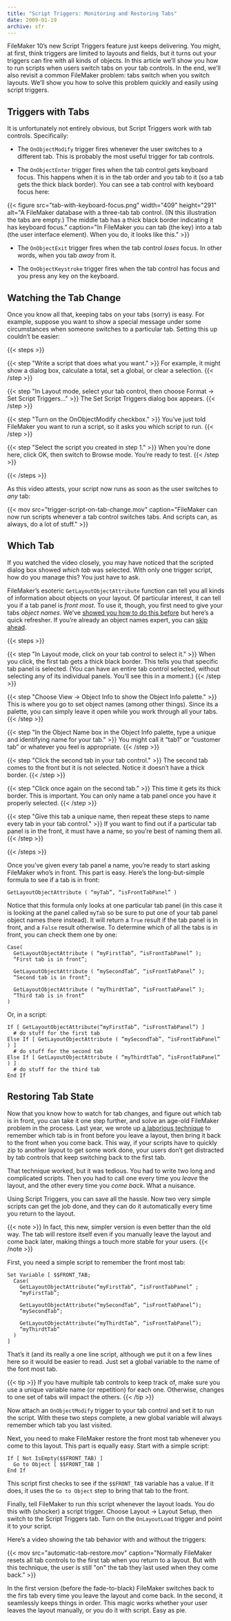 ```yaml
---
title: "Script Triggers: Monitoring and Restoring Tabs"
date: 2009-01-19
archive: sfr
---
```


FileMaker 10’s new Script Triggers feature just keeps delivering. You might, at first, think triggers are limited to layouts and fields, but it turns out your triggers can fire with all kinds of objects. In this article we’ll show you how to run scripts when users switch tabs on your tab controls. In the end, we’ll also revisit a common FileMaker problem: tabs switch when you switch layouts. We’ll show you how to solve this problem quickly and easily using script triggers.

## Triggers with Tabs

It is unfortunately not entirely obvious, but Script Triggers work with tab controls. Specifically:

* The `OnObjectModify` trigger fires whenever the user switches to a different tab. This is probably the most useful trigger for tab controls.

* The `OnObjectEnter` trigger fires when the tab control gets keyboard focus. This happens when it is in the tab order and you tab to it (so a tab gets the thick black border). You can see a tab control with keyboard focus here:

{{< figure src="tab-with-keyboard-focus.png" 
           width="409"
           height="291"
           alt="A FileMaker database with a three-tab tab control. (IN this illustration the tabs are empty.) The middle tab has a thick black border indicating it has keyboard focus."
           caption="In FileMaker you can tab (the key) into a tab (the user interface element). When you do, it looks like this." >}}

* The `OnObjectExit` trigger fires when the tab control *loses* focus. In other words, when you tab *away* from it.

* The `OnObjectKeystroke` trigger fires when the tab control has focus and you press any key on the keyboard.

## Watching the Tab Change

Once you know all that, keeping tabs on your tabs (sorry) is easy. For example, suppose you want to show a special message under some circumstances when someone switches to a particular tab. Setting this up couldn’t be easier:

{{< steps >}}

{{< step "Write a script that does what you want." >}}
For example, it might show a dialog box, calculate a total, set a global, or clear a selection. 
{{< /step >}}

{{< step "In Layout mode, select your tab control, then choose Format → Set Script Triggers…" >}}
The Set Script Triggers dialog box appears.
{{< /step >}}

{{< step "Turn on the OnObjectModify checkbox." >}}
You’ve just told FileMaker you want to run a script, so it asks you which script to run.
{{< /step >}}

{{< step "Select the script you created in step 1." >}}
When you’re done here, click OK, then switch to Browse mode. You’re ready to test.
{{< /step >}}

{{< /steps >}}

As this video attests, your script now runs as soon as the user switches to *any* tab:

{{< mov src="trigger-script-on-tab-change.mov" caption="FileMaker can now run scripts whenever a tab control switches tabs. And scripts can, as always, do a lot of stuff." >}}

## Which Tab

If you watched the video closely, you may have noticed that the scripted dialog box showed *which tab* was selected. With only one trigger script, how do you manage this? You just have to ask.

FileMaker’s esoteric `GetLayoutObjectAttribute` function can tell you all kinds of information about objects on your layout. Of particular interest, it can tell you if a tab panel is *front most*. To use it, though, you first need to give your tabs *object names*. We’ve [showed you how to do this before][names] but here’s a quick refresher. If you’re already an object names expert, you can [skip ahead][skip].

[names]: http://sixfriedrice.com/wp/tab-controls-without-the-tabs/
[skip]: #restoring-tab-state

{{< steps >}}

{{< step "In Layout mode, click on your tab control to select it." >}}
When you click, the first tab gets a thick black border. This tells you that specific tab panel is selected. (You can have an entire tab control selected, without selecting any of its individual panels. You’ll see this in a moment.)
{{< /step >}}

{{< step "Choose View → Object Info to show the Object Info palette." >}}
This is where you go to set object names (among other things). Since its a palette, you can simply leave it open while you work through all your tabs.
{{< /step >}}

{{< step "In the Object Name box in the Object Info palette, type a unique and identifying name for your tab." >}}
You might call it “tab1” or “customer tab” or whatever you feel is appropriate.
{{< /step >}}

{{< step "Click the second tab in your tab control." >}}
The second tab comes to the front but it is not selected. Notice it doesn’t have a thick border.
{{< /step >}}

{{< step "Click once again on the second tab." >}}
This time it gets its thick border. This is important. You can only name a tab panel once you have it properly selected.
{{< /step >}}

{{< step "Give this tab a unique name, then repeat these steps to name every tab in your tab control." >}}
If you want to find out if a particular tab panel is in the front, it must have a name, so you’re best of naming them all.
{{< /step >}}

{{< /steps >}}

Once you’ve given every tab panel a name, you’re ready to start asking FileMaker who’s in front. This part is easy. Here’s the long-but-simple formula to see if a tab is in front:

```
GetLayoutObjectAttribute ( “myTab”, “isFrontTabPanel” )
```

Notice that this formula only looks at one particular tab panel (in this case it is looking at the panel called `myTab` so be sure to put one of your tab panel object names there instead). It will return a `True` result if the tab panel is in front, and a `False` result otherwise. To determine which of all the tabs is in front, you can check them one by one:

```
Case(
  GetLayoutObjectAttribute ( “myFirstTab”, “isFrontTabPanel” ); 
  “First tab is in front”;
  
  GetLayoutObjectAttribute ( “mySecondTab”, “isFrontTabPanel” ); 
  “Second tab is in front”;
  
  GetLayoutObjectAttribute ( “myThirdtTab”, “isFrontTabPanel” ); 
  “Third tab is in front”
)
```

Or, in a script:

```
If [ GetLayoutObjectAttribute(“myFirstTab”, “isFrontTabPanel”) ]
  # do stuff for the first tab
Else If [ GetLayoutObjectAttribute ( “mySecondTab”, “isFrontTabPanel” ) ]
  # do stuff for the second tab
Else If [ GetLayoutObjectAttribute ( “myThirdtTab”, “isFrontTabPanel” ) ]
  # do stuff for the third tab
End If
```

## Restoring Tab State

Now that you know how to watch for tab changes, and figure out which tab is in front, you can take it one step further, and solve an age-old FileMaker problem in the process. Last year, we wrote up [a laborious technique][old] to remember which tab is in front before you leave a layout, then bring it back to the front when you come back. This way, if your scripts have to quickly zip to another layout to get some work done, your users don’t get distracted by tab controls that keep switching back to the first tab.

[old]: ../restoring-active-tab-state/

That technique worked, but it was tedious. You had to write two long and complicated scripts. Then you had to call one every time you *leave* the layout, and the other every time you *come back*. What a nuisance.

Using Script Triggers, you can save all the hassle. Now two very simple scripts can get the job done, and they can do it automatically every time you return to the layout.

{{< note >}}
In fact, this new, simpler version is even better than the old way. The tab will restore itself even if you manually leave the layout and come back later, making things a touch more stable for your users.
{{< /note >}}

First, you need a simple script to remember the front most tab:

```
Set Variable [ $$FRONT_TAB;
  Case(
    GetLayoutObjectAttribute(“myFirstTab”, “isFrontTabPanel” ; 
    “myFirstTab”;
    
    GetLayoutObjectAttribute(“mySecondTab”, “isFrontTabPanel”); 
    “mySecondTab”;
    
    GetLayoutObjectAttribute(“myThirdtTab”, “isFrontTabPanel”); 
    “myThirdtTab”
  )
]
```

That’s it (and its really a one line script, although we put it on a few lines here so it would be easier to read. Just set a global variable to the name of the font most tab.

{{< tip >}}
If you have multiple tab controls to keep track of, make sure you use a unique variable name (or repetition) for each one. Otherwise, changes to one set of tabs will impact the others.
{{< /tip >}}

Now attach an `OnObjectModify` trigger to your tab control and set it to run the script. With these two steps complete, a new global variable will always remember which tab you last visited.

Next, you need to make FileMaker restore the front most tab whenever you come to this layout. This part is equally easy. Start with a simple script:

```
If [ Not IsEmpty($$FRONT_TAB) ]
  Go to Object [ $$FRONT_TAB ]
End If
```

This script first checks to see if the `$$FRONT_TAB` variable has a value. If it does, it uses the `Go to Object` step to bring that tab to the front.

Finally, tell FileMaker to run *this* script whenever the layout loads. You do this with (shocker) a script trigger. Choose Layout → Layout Setup, then switch to the Script Triggers tab. Turn on the `OnLayoutLoad` trigger and point it to your script.

Here’s a video showing the tab behavior with and without the triggers:

{{< mov src="automatic-tab-restore.mov" caption="Normally FileMaker resets all tab controls to the first tab when you return to a layout. But with this technique, the user is still \"on\" the tab they last used when they come back." >}}

In the first version (before the fade-to-black) FileMaker switches back to the firs tab every time you leave the layout and come back. In the second, it seamlessly keeps things in order. This magic works whether your user leaves the layout manually, or you do it with script. Easy as pie.
